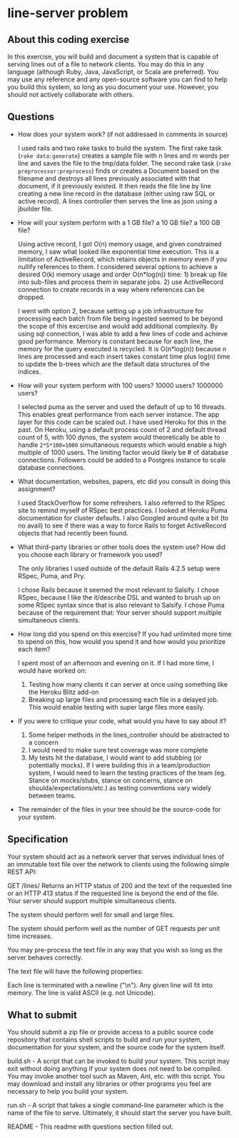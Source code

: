 # line-server problem
## About this coding exercise

In this exercise, you will build and document a system that is capable of serving lines out of a file to network clients. You may do this in any language (although Ruby, Java, JavaScript, or Scala are preferred). You may use any reference and any open-source software you can find to help you build this system, so long as you document your use. However, you should not actively collaborate with others.

## Questions

* How does your system work? (if not addressed in comments in source)

  I used rails and two rake tasks to build the system. The first rake task (`rake data:generate`) creates a sample file with n lines and m words per line and saves the file to the tmp/data folder. The second rake task (`rake preprocessor:preprocess`) finds or creates a Document based on the filename and destroys all lines previously associated with that document, if it previously existed. It then reads the file line by line creating a new line record in the database (either using raw SQL or active record). A lines controller then serves the line as json using a jbuilder file.

* How will your system perform with a 1 GB file? a 10 GB file? a 100 GB file?

  Using active record, I got O(n) memory usage, and given constrained memory, I saw what looked like exponential time execution. This is a limitation of ActiveRecord, which retains objects in memory even if you nullify references to them. I considered several options to achieve a desired O(k) memory usage and order O(n*log(n)) time: 1) break up file into sub-files and process them in separate jobs. 2) use ActiveRecord connection to create records in a way where references can be dropped.

  I went with option 2, because setting up a job infrastructure for processing each batch from file being ingested seemed to be beyond the scope of this excercise and would add additional complexity. By using sql connection, I was able to add a few lines of code and achieve good performance. Memory is constant because for each line, the memory for the query executed is recycled. It is O(n*log(n)) because n lines are processed and each insert takes constant time plus log(n) time to update the b-trees which are the default data structures of the indices.

* How will your system perform with 100 users? 10000 users? 1000000 users?

  I selected puma as the server and used the default of up to 16 threads. This enables great performance from each server instance. The app layer for this code can be scaled out. I have used Heroku for this in the past. On Heroku, using a default process count of 2 and default thread count of 5, with 100 dynos, the system would theoretically be able to handle `2*5*100=1000` simultaneous requests which would enable a high multiple of 1000 users. The limiting factor would likely be # of database connections. Followers could be added to a Postgres instance to scale database connections.

* What documentation, websites, papers, etc did you consult in doing this assignment?

  I used StackOverflow for some refreshers. I also referred to the RSpec site to remind myself of RSpec best practices. I looked at Heroku Puma documentation for cluster defaults. I also Googled around quite a bit (to no avail) to see if there was a way to force Rails to forget ActiveRecord objects that had recently been found.

* What third-party libraries or other tools does the system use? How did you choose each library or framework you used?

  The only libraries I used outside of the default Rails 4.2.5 setup were RSpec, Puma, and Pry.

  I chose Rails because it seemed the most relevant to Salsify. I chose RSpec, because I like the it/describe DSL and wanted to brush up on some RSpec syntax since that is also relevant to Salsify. I chose Puma because of the requirement that: Your server should support multiple simultaneous clients.

* How long did you spend on this exercise? If you had unlimited more time to spend on this, how would you spend it and how would you prioritize each item?

  I spent most of an afternoon and evening on it. If I had more time, I would have worked on:
    1. Testing how many clients it can server at once using something like the Heroku Blitz add-on
    2. Breaking up large files and processing each file in a delayed job. This would enable testing with super large files more easily.

* If you were to critique your code, what would you have to say about it?

  1. Some helper methods in the lines_controller should be abstracted to a concern
  2. I would need to make sure test coverage was more complete
  3. My tests hit the database, I would want to add stubbing (or potentially mocks). If I were building this in a team/production system, I would need to learn the testing practices of the team (eg. Stance on mocks/stubs, stance on concerns, stance on shoulda/expectations/etc.) as testing conventions vary widely between teams.

* The remainder of the files in your tree should be the source-code for your system.

## Specification

Your system should act as a network server that serves individual lines of an immutable text file over the network to clients using the following simple REST API:

GET /lines/<line index>
Returns an HTTP status of 200 and the text of the requested line or an HTTP 413 status if the requested line is beyond the end of the file.
Your server should support multiple simultaneous clients.

The system should perform well for small and large files.

The system should perform well as the number of GET requests per unit time increases.

You may pre-process the text file in any way that you wish so long as the server behaves correctly.

The text file will have the following properties:

Each line is terminated with a newline ("\n").
Any given line will fit into memory.
The line is valid ASCII (e.g. not Unicode).

## What to submit

You should submit a zip file or provide access to a public source code repository that contains shell scripts to build and run your system, documentation for your system, and the source code for the system itself.

build.sh - A script that can be invoked to build your system. This script may exit without doing anything if your system does not need to be compiled. You may invoke another tool such as Maven, Ant, etc. with this script. You may download and install any libraries or other programs you feel are necessary to help you build your system.

run.sh - A script that takes a single command-line parameter which is the name of the file to serve. Ultimately, it should start the server you have built.

README - This readme with questions section filled out.